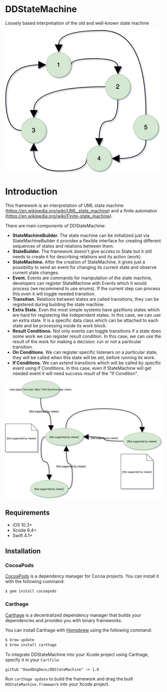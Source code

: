 # DDStateMachine
Loosely based interpretation of the old and well-known state machine

![Abstract diagram](/Screenshots/Abstract%20diagram.png?raw=true)

# Introduction
This framework is an interpretation of UML state machine (https://en.wikipedia.org/wiki/UML_state_machine) and a finite automaton (https://en.wikipedia.org/wiki/Finite-state_machine).

There are main components of DDStateMachine:
* **StateMachineBuilder.** The state machine can be initialized just via StateMachineBuilder it provides a flexible interface for creating different sequences of states and relations between them.
* **StateBuilder.** The framework doesn't give access to State but it still needs to create it for describing relations and its action (work).
* **StateMachine.** After the creation of StateMachine, it gives just a possibility to send an event for changing its current state and observe current state changes.
* **Event.** Events are commands for manipulation of the state machine, developers can register StateMachine with Events which it would process (we recommend to use enums). If the current step can process this even it will toggle needed transition.
* **Transition.** Relations between states are called transitions, they can be registered during building the state machine.
* **Extra State.** Even the most simple systems have gazillions states which are hard for registering like independent states. In this case, we can use an extra state. It is a specific data class which can be attached to each state and be processing inside its work block.
* **Result Conditions.** Not only events can toggle transitions if a state does some work we can register result condition. In this case, we can use the result of the work for making a decision:  run or not a particular transition.
* **On Conditions.** We can register specific listeners on a particular state, they will be called when this state will be set, before running its work.
* **If Conditions.** We can extend transitions which will be called by specific event using If Conditions. In this case, even if StateMachine will get needed event it will need success result of the "If Condition". 

![Synchronizaton diagram](/Screenshots/Synchronizaton%20diagram.svg)

## Requirements

- iOS 10.3+
- Xcode 9.4+
- Swift 4.1+

## Installation

### CocoaPods

[CocoaPods](https://cocoapods.org) is a dependency manager for Cocoa projects. You can install it with the following command:

```bash
$ gem install cocoapods
```

### Carthage

[Carthage](https://github.com/Carthage/Carthage) is a decentralized dependency manager that builds your dependencies and provides you with binary frameworks.

You can install Carthage with [Homebrew](https://brew.sh/) using the following command:

```bash
$ brew update
$ brew install carthage
```

To integrate DDStateMachine into your Xcode project using Carthage, specify it in your `Cartfile`:

```ogdl
github "DeadDogDeus/DDStateMachine" ~> 1.0
```

Run `carthage update` to build the framework and drag the built `DDStateMachine.framework` into your Xcode project.
